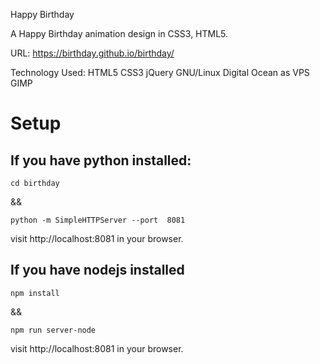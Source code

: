 Happy Birthday

A Happy Birthday animation design in CSS3, HTML5.

URL: https://birthday.github.io/birthday/

Technology Used: HTML5 CSS3 jQuery  GNU/Linux Digital Ocean as VPS GIMP

# Setup

## If you have python installed:
```
cd birthday
```

&& 

```
python -m SimpleHTTPServer --port  8081
```

visit http://localhost:8081 in your browser.

## If you have nodejs installed
```
npm install
```
&&

```
npm run server-node
```
visit http://localhost:8081 in your browser.

